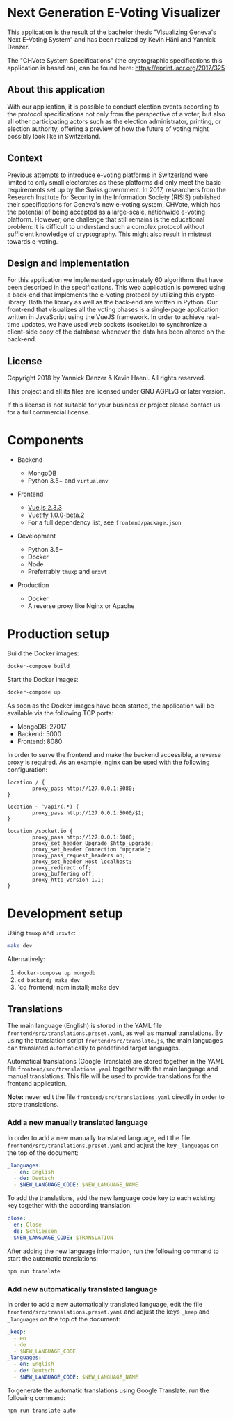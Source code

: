 # Next Generation E-Voting Visualizer

This application is the result of the bachelor thesis "Visualizing Geneva's Next E-Voting System" and has been realized by Kevin Häni and Yannick Denzer.

The "CHVote System Specifications" (the cryptographic specifications this application is based on), can be found here: https://eprint.iacr.org/2017/325

## About this application

With our application, it is possible to conduct election events according to
the protocol specifications not only from the perspective of a voter, but also
all other participating actors such as the election administrator, printing, or
election authority, offering a preview of how the future of voting might
possibly look like in Switzerland.

## Context

Previous attempts to introduce e-voting platforms in Switzerland were limited
to only small electorates as these platforms did only meet the basic
requirements set up by the Swiss government. In 2017, researchers from the
Research Institute for Security in the Information Society (RISIS) published
their specifications for Geneva's new e-voting system, CHVote, which has the
potential of being accepted as a large-scale, nationwide e-voting platform.
However, one challenge that still remains is the educational problem: it is
difficult to understand such a complex protocol without sufficient knowledge of
cryptography. This might also result in mistrust towards e-voting.

## Design and implementation

For this application we implemented approximately 60 algorithms that have been
described in the specifications. This web application is powered using a
back-end that implements the e-voting protocol by utilizing this
crypto-library. Both the library as well as the back-end are written in Python.
Our front-end that visualizes all the voting phases is a single-page
application written in JavaScript using the VueJS framework. In order to
achieve real-time updates, we have used web sockets (socket.io) to synchronize
a client-side copy of the database whenever the data has been altered on the
back-end.

## License

Copyright 2018 by Yannick Denzer & Kevin Haeni. All rights reserved.

This project and all its files are licensed under GNU AGPLv3 or later version.

If this license is not suitable for your business or project please contact us for a full commercial license.

# Components

- Backend
  - MongoDB
  - Python 3.5+ and `virtualenv`
- Frontend
  - [Vue.js 2.3.3](https://vuejs.org/)
  - [Vuetify 1.0.0-beta.2](https://vuetifyjs.com/)
  - For a full dependency list, see `frontend/package.json`

- Development
  - Python 3.5+
  - Docker
  - Node
  - Preferrably `tmuxp` and `urxvt`
- Production
  - Docker
  - A reverse proxy like Nginx or Apache

# Production setup

Build the Docker images:
```sh
docker-compose build
```

Start the Docker images:
```sh
docker-compose up
```

As soon as the Docker images have been started, the application will be
available via the following TCP ports:

- MongoDB: 27017
- Backend: 5000
- Frontend: 8080

In order to serve the frontend and make the backend accessible, a reverse proxy is required. As an example, nginx can be used with the following configuration:

```
location / {
        proxy_pass http://127.0.0.1:8080;
}

location ~ ^/api/(.*) {
        proxy_pass http://127.0.0.1:5000/$1;
}

location /socket.io {
        proxy_pass http://127.0.0.1:5000;
        proxy_set_header Upgrade $http_upgrade;
        proxy_set_header Connection "upgrade";
        proxy_pass_request_headers on;
        proxy_set_header Host localhost;
        proxy_redirect off;
        proxy_buffering off;
        proxy_http_version 1.1;
}
```

# Development setup

Using `tmuxp` and `urxvtc`:

```sh
make dev
```

Alternatively:

1. `docker-compose up mongodb`
2. `cd backend; make dev`
3. `cd frontend; npm install; make dev

## Translations

The main language (English) is stored in the YAML file
`frontend/src/translations.preset.yaml`, as well as manual translations. By
using the translation script `frontend/src/translate.js`, the main languages
can translated automatically to predefined target languages.

Automatical translations (Google Translate) are stored together in the YAML file
`frontend/src/translations.yaml` together with the main language and manual
translations. This file will be used to provide translations for the frontend
application.

**Note:** never edit the file `frontend/src/translations.yaml` directly in order
to store translations.

### Add a new manually translated language

In order to add a new manually translated language, edit the file
`frontend/src/translations.preset.yaml` and adjust the key `_languages` on the
top of the document:

```yaml
_languages:
  - en: English
  - de: Deutsch
  - $NEW_LANGUAGE_CODE: $NEW_LANGUAGE_NAME
```

To add the translations, add the new language code key to each existing key
together with the according translation:

```yaml
close:
  en: Close
  de: Schliessen
  $NEW_LANGUAGE_CODE: $TRANSLATION
```

After adding the new language information, run the following command to start
the automatic translations:

```sh
npm run translate
```

### Add new automatically translated language

In order to add a new automatically translated language, edit the file
`frontend/src/translations.preset.yaml` and adjust the keys `_keep` and
`_languages` on the top of the document:

```yaml
_keep:
  - en
  - de
  - $NEW_LANGUAGE_CODE
_languages:
  - en: English
  - de: Deutsch
  - $NEW_LANGUAGE_CODE: $NEW_LANGUAGE_NAME
```

To generate the automatic translations using Google Translate, run the
following command:

```sh
npm run translate-auto
```
